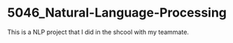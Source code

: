 # 5046_Natural-Language-Processing

This is a NLP project that I did in the shcool with my teammate.
